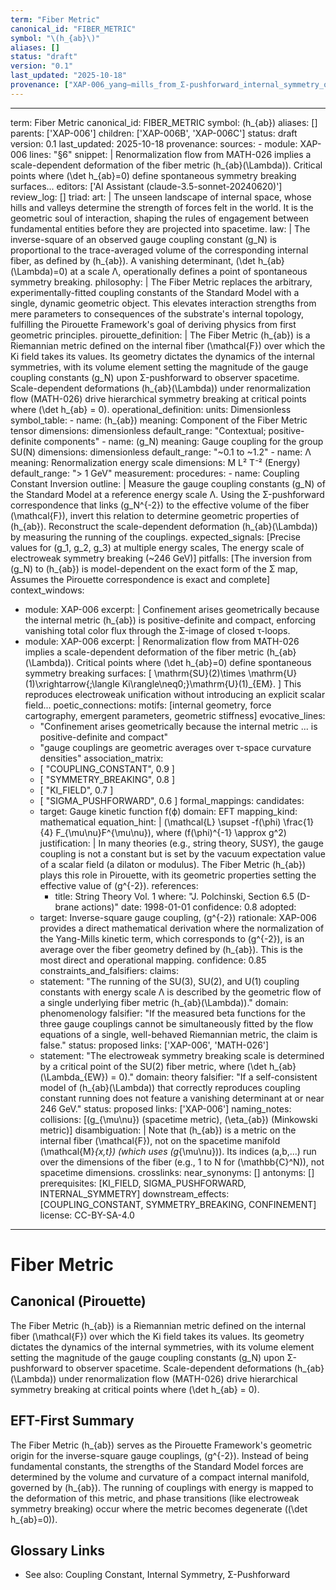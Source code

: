 ```yaml
---
term: "Fiber Metric"
canonical_id: "FIBER_METRIC"
symbol: "\(h_{ab}\)"
aliases: []
status: "draft"
version: "0.1"
last_updated: "2025-10-18"
provenance: ["XAP-006_yang–mills_from_Σ-pushforward_internal_symmetry_of_ki"]
---
```


---
term: Fiber Metric
canonical_id: FIBER_METRIC
symbol: \(h_{ab}\)
aliases: []
parents: ['XAP-006']
children: ['XAP-006B', 'XAP-006C']
status: draft
version: 0.1
last_updated: 2025-10-18
provenance:
  sources:
    - module: XAP-006
      lines: "§6"
      snippet: |
        Renormalization flow from MATH-026 implies a scale-dependent deformation of the fiber metric \(h_{ab}(\Lambda)\). Critical points where \(\det h_{ab}=0\) define spontaneous symmetry breaking surfaces...
  editors: ['AI Assistant (claude-3.5-sonnet-20240620)']
  review_log: []
triad:
  art: |
    The unseen landscape of internal space, whose hills and valleys determine the strength of forces felt in the world. It is the geometric soul of interaction, shaping the rules of engagement between fundamental entities before they are projected into spacetime.
  law: |
    The inverse-square of an observed gauge coupling constant \(g_N\) is proportional to the trace-averaged volume of the corresponding internal fiber, as defined by \(h_{ab}\). A vanishing determinant, \(\det h_{ab}(\Lambda)=0\) at a scale Λ, operationally defines a point of spontaneous symmetry breaking.
  philosophy: |
    The Fiber Metric replaces the arbitrary, experimentally-fitted coupling constants of the Standard Model with a single, dynamic geometric object. This elevates interaction strengths from mere parameters to consequences of the substrate's internal topology, fulfilling the Pirouette Framework's goal of deriving physics from first geometric principles.
pirouette_definition: |
  The Fiber Metric \(h_{ab}\) is a Riemannian metric defined on the internal fiber \(\mathcal{F}\) over which the Ki field takes its values. Its geometry dictates the dynamics of the internal symmetries, with its volume element setting the magnitude of the gauge coupling constants \(g_N\) upon Σ-pushforward to observer spacetime. Scale-dependent deformations \(h_{ab}(\Lambda)\) under renormalization flow (MATH-026) drive hierarchical symmetry breaking at critical points where \(\det h_{ab} = 0\).
operational_definition:
  units: Dimensionless
  symbol_table:
    - name: \(h_{ab}\)
      meaning: Component of the Fiber Metric tensor
      dimensions: dimensionless
      default_range: "Contextual; positive-definite components"
    - name: \(g_N\)
      meaning: Gauge coupling for the group SU(N)
      dimensions: dimensionless
      default_range: "~0.1 to ~1.2"
    - name: Λ
      meaning: Renormalization energy scale
      dimensions: M L² T⁻² (Energy)
      default_range: "> 1 GeV"
  measurement:
    procedures:
      - name: Coupling Constant Inversion
        outline: |
          Measure the gauge coupling constants \(g_N\) of the Standard Model at a reference energy scale Λ. Using the Σ-pushforward correspondence that links \(g_N^{-2}\) to the effective volume of the fiber \(\mathcal{F}\), invert this relation to determine geometric properties of \(h_{ab}\). Reconstruct the scale-dependent deformation \(h_{ab}(\Lambda)\) by measuring the running of the couplings.
        expected_signals: [Precise values for \(g_1, g_2, g_3\) at multiple energy scales, The energy scale of electroweak symmetry breaking (~246 GeV)]
        pitfalls: [The inversion from \(g_N\) to \(h_{ab}\) is model-dependent on the exact form of the Σ map, Assumes the Pirouette correspondence is exact and complete]
context_windows:
  - module: XAP-006
    excerpt: |
      Confinement arises geometrically because the internal metric \(h_{ab}\) is positive-definite and compact, enforcing vanishing total color flux through the Σ-image of closed τ-loops.
  - module: XAP-006
    excerpt: |
      Renormalization flow from MATH-026 implies a scale-dependent deformation of the fiber metric \(h_{ab}(\Lambda)\). Critical points where \(\det h_{ab}=0\) define spontaneous symmetry breaking surfaces:
      \[
      \mathrm{SU}(2)\times \mathrm{U}(1)\xrightarrow{\;\langle Ki\rangle\neq0\;}\mathrm{U}(1)_{EM}.
      \]
      This reproduces electroweak unification without introducing an explicit scalar field...
poetic_connections:
  motifs: [internal geometry, force cartography, emergent parameters, geometric stiffness]
  evocative_lines:
    - "Confinement arises geometrically because the internal metric ... is positive-definite and compact"
    - "gauge couplings are geometric averages over τ-space curvature densities"
  association_matrix:
    - [ "COUPLING_CONSTANT", 0.9 ]
    - [ "SYMMETRY_BREAKING", 0.8 ]
    - [ "KI_FIELD", 0.7 ]
    - [ "SIGMA_PUSHFORWARD", 0.6 ]
formal_mappings:
  candidates:
    - target: Gauge kinetic function f(ϕ)
      domain: EFT
      mapping_kind: mathematical
      equation_hint: |
        \(\mathcal{L} \supset -f(\phi) \frac{1}{4} F_{\mu\nu}F^{\mu\nu}\), where \(f(\phi)^{-1} \approx g^2\)
      justification: |
        In many theories (e.g., string theory, SUSY), the gauge coupling is not a constant but is set by the vacuum expectation value of a scalar field (a dilaton or modulus). The Fiber Metric \(h_{ab}\) plays this role in Pirouette, with its geometric properties setting the effective value of \(g^{-2}\).
      references:
        - title: String Theory Vol. 1
          where: "J. Polchinski, Section 6.5 (D-brane actions)"
          date: 1998-01-01
      confidence: 0.8
  adopted:
    - target: Inverse-square gauge coupling, \(g^{-2}\)
      rationale: XAP-006 provides a direct mathematical derivation where the normalization of the Yang-Mills kinetic term, which corresponds to \(g^{-2}\), is an average over the fiber geometry defined by \(h_{ab}\). This is the most direct and operational mapping.
      confidence: 0.85
constraints_and_falsifiers:
  claims:
    - statement: "The running of the SU(3), SU(2), and U(1) coupling constants with energy scale Λ is described by the geometric flow of a single underlying fiber metric \(h_{ab}(\Lambda)\)."
      domain: phenomenology
      falsifier: "If the measured beta functions for the three gauge couplings cannot be simultaneously fitted by the flow equations of a single, well-behaved Riemannian metric, the claim is false."
      status: proposed
      links: ['XAP-006', 'MATH-026']
    - statement: "The electroweak symmetry breaking scale is determined by a critical point of the SU(2) fiber metric, where \(\det h_{ab}(\Lambda_{EW}) = 0\)."
      domain: theory
      falsifier: "If a self-consistent model of \(h_{ab}(\Lambda)\) that correctly reproduces coupling constant running does not feature a vanishing determinant at or near 246 GeV."
      status: proposed
      links: ['XAP-006']
naming_notes:
  collisions: [\(g_{\mu\nu}\) (spacetime metric), \(\eta_{ab}\) (Minkowski metric)]
  disambiguation: |
    Note that \(h_{ab}\) is a metric on the internal fiber \(\mathcal{F}\), not on the spacetime manifold \(\mathcal{M}_{x,t}\) (which uses \(g_{\mu\nu}\)). Its indices \(a,b,...\) run over the dimensions of the fiber (e.g., 1 to N for \(\mathbb{C}^N\)), not spacetime dimensions.
crosslinks:
  near_synonyms: []
  antonyms: []
  prerequisites: [KI_FIELD, SIGMA_PUSHFORWARD, INTERNAL_SYMMETRY]
  downstream_effects: [COUPLING_CONSTANT, SYMMETRY_BREAKING, CONFINEMENT]
license: CC-BY-SA-4.0
---

# Fiber Metric

## Canonical (Pirouette)
The Fiber Metric \(h_{ab}\) is a Riemannian metric defined on the internal fiber \(\mathcal{F}\) over which the Ki field takes its values. Its geometry dictates the dynamics of the internal symmetries, with its volume element setting the magnitude of the gauge coupling constants \(g_N\) upon Σ-pushforward to observer spacetime. Scale-dependent deformations \(h_{ab}(\Lambda)\) under renormalization flow (MATH-026) drive hierarchical symmetry breaking at critical points where \(\det h_{ab} = 0\).

## EFT-First Summary
The Fiber Metric \(h_{ab}\) serves as the Pirouette Framework's geometric origin for the inverse-square gauge couplings, \(g^{-2}\). Instead of being fundamental constants, the strengths of the Standard Model forces are determined by the volume and curvature of a compact internal manifold, governed by \(h_{ab}\). The running of couplings with energy is mapped to the deformation of this metric, and phase transitions (like electroweak symmetry breaking) occur where the metric becomes degenerate (\(\det h_{ab}=0\)).

## Glossary Links
- See also: Coupling Constant, Internal Symmetry, Σ-Pushforward